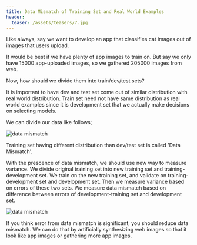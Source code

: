 ```yaml
---
title: Data Mismatch of Training Set and Real World Examples
header:
  teaser: /assets/teasers/7.jpg
---
```


Like always, say we want to develop an app that classifies cat images out of images that users upload.

It would be best if we have plenty of app images to train on. But say we only have 15000 app-uploaded images, so we gathered 205000 images from web.

Now, how should we divide them into train/dev/test sets?

It is important to have dev and test set come out of similar distribution with real world distribution. Train set need not have same distribution as real world examples since it is development set that we actually make decisions on selecting models.

We can divide our data like follows;

![data mismatch](https://lh3.googleusercontent.com/LmUFuwN3opvQ2E2ynmrgkwLFUvYTkXjZWL1Jc-hUyj8_F1AU1bo6EvGoR8VF0L3aqTqXjR2CGR9cuTm1hvyS3c2NXMaHfjzjO5zPh47kv1vpzAXquO14FB0_3WgddbSpI7PcUwLLHQ=w2400)

Training set having different distribution than dev/test set is called 'Data Mismatch'.

With the prescence of data mismatch, we should use new way to measure variance. We divide original training set into new training set and training-development set. We train on the new training set, and validate on training-development set and development set. Then we measure variance based on errors of these two sets. We measure data mismatch based on difference between errors of development-training set and development set.

![data mismatch](https://lh3.googleusercontent.com/ksLI1weNZO-oKGXupXb8ZReqLBuZZqsQX8xz27Rc2A4R-lGles8yqxXAinYpwCcjxPxP6CX9tNvkcci5hx_P4CK-XBuokHz-NhQ9AkF46LqnPhxT3tyeG90eTFaQOZKvW7k7GDOgIQ=w2400)

If you think error from data mismatch is significant, you should reduce data mismatch. We can do that by artificially synthesizing web images so that it look like app images or gathering more app images.
